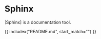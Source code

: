 # Sphinx

[Sphinx] is a documentation tool.

{{ includex("README.md", start_match="<!-- refs -->") }}
